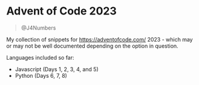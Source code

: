 # Advent of Code 2023

> @J4Numbers

My collection of snippets for https://adventofcode.com/ 2023 - which may or may not be
well documented depending on the option in question.

Languages included so far:

* Javascript (Days 1, 2, 3, 4, and 5)
* Python (Days 6, 7, 8)
